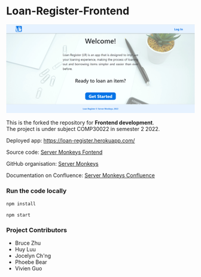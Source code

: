 # Loan-Register-Frontend

![screenshot](./screenshots/landing_page.png)


This is the forked the repository for **Frontend development**. <br/>
The project is under subject COMP30022 in semester 2 2022.

Deployed app: https://loan-register.herokuapp.com/

Source code: [Server Monkeys Fontend](https://github.com/IT-Project-Server-Monkeys/Loan-Register-Frontend) 

GitHub organisation: [Server Monkeys](https://github.com/orgs/IT-Project-Server-Monkeys/repositories)

Documentation on Confluence: [Server Monkeys Confluence](https://servermonkeys.atlassian.net/wiki/spaces/IP/pages)

### Run the code locally
```
npm install
```
```
npm start
```

### Project Contributors
* Bruce Zhu
* Huy Luu
* Jocelyn Ch'ng
* Phoebe Bear
* Vivien Guo
